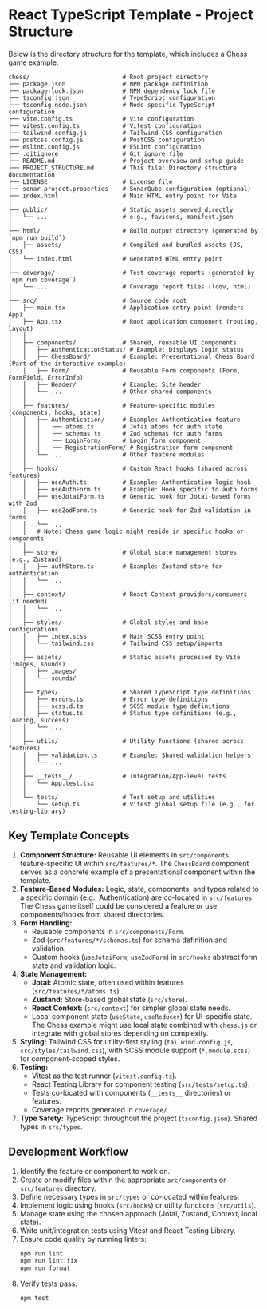 # React TypeScript Template - Project Structure

Below is the directory structure for the template, which includes a Chess game example:

```
chess/                          # Root project directory
├── package.json                # NPM package definition
├── package-lock.json           # NPM dependency lock file
├── tsconfig.json               # TypeScript configuration
├── tsconfig.node.json          # Node-specific TypeScript configuration
├── vite.config.ts              # Vite configuration
├── vitest.config.ts            # Vitest configuration
├── tailwind.config.js          # Tailwind CSS configuration
├── postcss.config.js           # PostCSS configuration
├── eslint.config.js            # ESLint configuration
├── .gitignore                  # Git ignore file
├── README.md                   # Project overview and setup guide
├── PROJECT_STRUCTURE.md        # This file: Directory structure documentation
├── LICENSE                     # License file
├── sonar-project.properties    # SonarQube configuration (optional)
├── index.html                  # Main HTML entry point for Vite
│
├── public/                     # Static assets served directly
│   └── ...                     # e.g., favicons, manifest.json
│
├── html/                       # Build output directory (generated by `npm run build`)
│   ├── assets/                 # Compiled and bundled assets (JS, CSS)
│   └── index.html              # Generated HTML entry point
│
├── coverage/                   # Test coverage reports (generated by `npm run coverage`)
│   └── ...                     # Coverage report files (lcov, html)
│
├── src/                        # Source code root
│   ├── main.tsx                # Application entry point (renders App)
│   ├── App.tsx                 # Root application component (routing, layout)
│   │
│   ├── components/             # Shared, reusable UI components
│   │   ├── AuthenticationStatus/ # Example: Displays login status
│   │   ├── ChessBoard/         # Example: Presentational Chess Board (Part of the interactive example)
│   │   ├── Form/               # Reusable Form components (Form, FormField, ErrorInfo)
│   │   ├── Header/             # Example: Site header
│   │   └── ...                 # Other shared components
│   │
│   ├── features/               # Feature-specific modules (components, hooks, state)
│   │   ├── Authentication/     # Example: Authentication feature
│   │   │   ├── atoms.ts        # Jotai atoms for auth state
│   │   │   ├── schemas.ts      # Zod schemas for auth forms
│   │   │   ├── LoginForm/      # Login form component
│   │   │   └── RegistrationForm/ # Registration form component
│   │   └── ...                 # Other feature modules
│   │
│   ├── hooks/                  # Custom React hooks (shared across features)
│   │   ├── useAuth.ts          # Example: Authentication logic hook
│   │   ├── useAuthForm.ts      # Example: Hook specific to auth forms
│   │   ├── useJotaiForm.ts     # Generic hook for Jotai-based forms with Zod
│   │   ├── useZodForm.ts       # Generic hook for Zod validation in forms
│   │   └── ...
│   │   # Note: Chess game logic might reside in specific hooks or components
│   │
│   ├── store/                  # Global state management stores (e.g., Zustand)
│   │   ├── authStore.ts        # Example: Zustand store for authentication
│   │   └── ...
│   │
│   ├── context/                # React Context providers/consumers (if needed)
│   │   └── ...
│   │
│   ├── styles/                 # Global styles and base configurations
│   │   ├── index.scss          # Main SCSS entry point
│   │   └── tailwind.css        # Tailwind CSS setup/imports
│   │
│   ├── assets/                 # Static assets processed by Vite (images, sounds)
│   │   ├── images/
│   │   └── sounds/
│   │
│   ├── types/                  # Shared TypeScript type definitions
│   │   ├── errors.ts           # Error type definitions
│   │   ├── scss.d.ts           # SCSS module type definitions
│   │   ├── status.ts           # Status type definitions (e.g., loading, success)
│   │   └── ...
│   │
│   ├── utils/                  # Utility functions (shared across features)
│   │   ├── validation.ts       # Example: Shared validation helpers
│   │   └── ...
│   │
│   ├── __tests__/              # Integration/App-level tests
│   │   └── App.test.tsx
│   │
│   └── tests/                  # Test setup and utilities
│       └── setup.ts            # Vitest global setup file (e.g., for testing-library)
```

## Key Template Concepts

1.  **Component Structure:** Reusable UI elements in `src/components`, feature-specific UI within `src/features/*`. The `ChessBoard` component serves as a concrete example of a presentational component within the template.
2.  **Feature-Based Modules:** Logic, state, components, and types related to a specific domain (e.g., Authentication) are co-located in `src/features`. The Chess game itself could be considered a feature or use components/hooks from shared directories.
3.  **Form Handling:**
    - Reusable components in `src/components/Form`.
    - Zod (`src/features/*/schemas.ts`) for schema definition and validation.
    - Custom hooks (`useJotaiForm`, `useZodForm`) in `src/hooks` abstract form state and validation logic.
4.  **State Management:**
    - **Jotai:** Atomic state, often used within features (`src/features/*/atoms.ts`).
    - **Zustand:** Store-based global state (`src/store`).
    - **React Context:** (`src/context`) for simpler global state needs.
    - Local component state (`useState`, `useReducer`) for UI-specific state. The Chess example might use local state combined with `chess.js` or integrate with global stores depending on complexity.
5.  **Styling:** Tailwind CSS for utility-first styling (`tailwind.config.js`, `src/styles/tailwind.css`), with SCSS module support (`*.module.scss`) for component-scoped styles.
6.  **Testing:**
    - Vitest as the test runner (`vitest.config.ts`).
    - React Testing Library for component testing (`src/tests/setup.ts`).
    - Tests co-located with components (`__tests__` directories) or features.
    - Coverage reports generated in `coverage/`.
7.  **Type Safety:** TypeScript throughout the project (`tsconfig.json`). Shared types in `src/types`.

## Development Workflow

1.  Identify the feature or component to work on.
2.  Create or modify files within the appropriate `src/components` or `src/features` directory.
3.  Define necessary types in `src/types` or co-located within features.
4.  Implement logic using hooks (`src/hooks`) or utility functions (`src/utils`).
5.  Manage state using the chosen approach (Jotai, Zustand, Context, local state).
6.  Write unit/integration tests using Vitest and React Testing Library.
7.  Ensure code quality by running linters:
    ```bash
    npm run lint
    npm run lint:fix
    npm run format
    ```
8.  Verify tests pass:
    ```bash
    npm test
    ```
